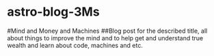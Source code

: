 # astro-blog-3Ms

#Mind and Money and Machines
##Blog post for the described title, all about things to improve the mind and to help get and understand true wealth and learn about code, machines and etc.
